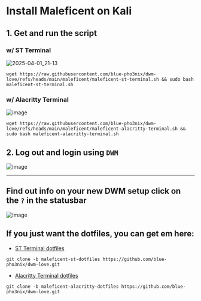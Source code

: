 
# Install Maleficent on Kali


## 1. Get and run the script

### w/ ST Terminal
![2025-04-01_21-13](https://github.com/user-attachments/assets/71cd74c3-a1e0-49a6-9b21-0d331447b3e0)

```
wget https://raw.githubusercontent.com/blue-pho3nix/dwm-love/refs/heads/main/maleficent/maleficent-st-terminal.sh && sudo bash maleficent-st-terminal.sh
```

### w/ Alacritty Terminal
![image](https://github.com/user-attachments/assets/9ea8513d-493e-479d-89fe-18c5472625d2)

```
wget https://raw.githubusercontent.com/blue-pho3nix/dwm-love/refs/heads/main/maleficent/maleficent-alacritty-terminal.sh && sudo bash maleficent-alacritty-terminal.sh
```

## 2. Log out and login using `DWM`

![image](https://github.com/user-attachments/assets/962e46d6-903b-499b-a6b9-9ae2094cf3a4)

--- 

## Find out info on your new DWM setup click on the `?` in the statusbar

![image](https://github.com/user-attachments/assets/35a1a856-4789-4bf9-8c2c-8700093652b9)

## If you just want the dotfiles, you can get em here:
- [ST Terminal dotfiles](https://github.com/blue-pho3nix/dwm-love/tree/maleficent-st-dotfiles)

```
git clone -b maleficent-st-dotfiles https://github.com/blue-pho3nix/dwm-love.git
```

- [Alacritty Terminal dotfiles](https://github.com/blue-pho3nix/dwm-love/tree/maleficent-alacritty-dotfiles)

```
git clone -b maleficent-alacritty-dotfiles https://github.com/blue-pho3nix/dwm-love.git
```
